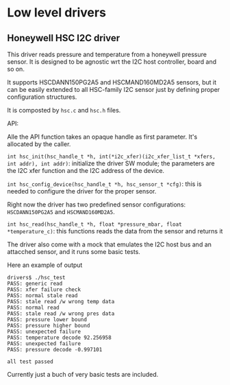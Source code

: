Low level drivers
=================

Honeywell HSC I2C driver
------------------------

This driver reads pressure and temperature from a honeywell pressure sensor. It is designed to be agnostic wrt the I2C host controller, board and so on.

It supports HSCDANN150PG2A5 and HSCMAND160MD2A5 sensors, but it can be easily extended to all HSC-family I2C sensor just by defining proper configuration structures.

It is composted by `hsc.c` and `hsc.h` files.

API:

Alle the API function takes an opaque handle as first parameter. It's allocated by the caller.

`int hsc_init(hsc_handle_t *h, int(*i2c_xfer)(i2c_xfer_list_t *xfers, int addr), int addr)`: initialize the driver SW module; the parameters are the I2C xfer function and the I2C address of the device.

`int hsc_config_device(hsc_handle_t *h, hsc_sensor_t *cfg)`: this is needed to configure the driver for the proper sensor.

Right now the driver has two predefined sensor configurations: `HSCDANN150PG2A5` and `HSCMAND160MD2A5`.

`int hsc_read(hsc_handle_t *h, float *pressure_mbar, float *temperature_c)`: this functions reads the data from the sensor and returns it

The driver also come with a mock that emulates the I2C host bus and an attacched sensor, and it runs some basic tests.

Here an example of output


```
drivers$ ./hsc_test
PASS: generic read
PASS: xfer failure check
PASS: normal stale read
PASS: stale read /w wrong temp data
PASS: normal read
PASS: stale read /w wrong pres data
PASS: pressure lower bound
PASS: pressure higher bound
PASS: unexpected failure
PASS: temperature decode 92.256958
PASS: unexpected failure
PASS: pressure decode -0.997101

all test passed

```

Currently just a buch of very basic tests are included.

